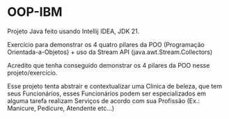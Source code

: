 # OOP-IBM
Projeto Java feito usando Intellij IDEA, JDK 21.

Exercício para demonstrar os 4 quatro pilares da POO (Programação Orientada-a-Objetos) + uso da Stream API (java.awt.Stream.Collectors)

Acredito que tenha conseguido demonstrar os 4 pilares da POO nesse projeto/exercício.

Esse projeto tenta abstrair e contextualizar uma Clinica de beleza, que tem seus Funcionários, esses Funcionários podem ser especializados em alguma tarefa realizam 
Serviços de acordo com sua Profissão (Ex.: Manicure, Pedicure, Atendente etc...)
